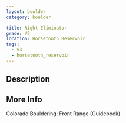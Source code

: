 ```yaml
---
layout: boulder
category: boulder

title: Right Eliminator
grade: V3
location: Horsetooth Reservoir
tags:
  - v3
  - horsetooth_reservoir
---
```


## Description


## More Info
Colorado Bouldering: Front Range (Guidebook)
